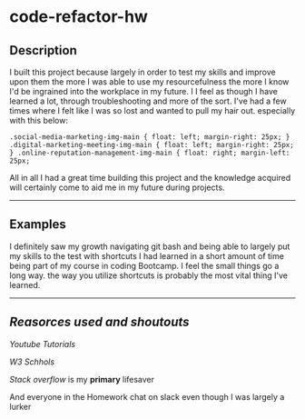 # code-refactor-hw


## **Description**
I built this project because largely in order to test my skills and improve upon them the more I was able to use my resourcefulness the more I know I'd be ingrained into the workplace in my future. I
I feel as though I have learned a lot, through troubleshooting and more of the sort. I've had a few times where I felt like I was so lost and wanted to pull my hair out. especially with this below:

``.social-media-marketing-img-main {
    float: left;
    margin-right: 25px;
}
.digital-marketing-meeting-img-main {
    float: left;
    margin-right: 25px;
}
.online-reputation-management-img-main {
    float: right;
    margin-left: 25px; ``
  
  All in all I had a great time building this project and the knowledge acquired will certainly come to aid me in my future during projects.

---
## **Examples**
I definitely saw my growth navigating git bash and being able to largely put my skills to the test with shortcuts I had learned in a short amount of time being part of my course in coding Bootcamp. I feel the small things go a long way. the way you utilize shortcuts is probably the most vital thing I've learned.

---
## ***Reasorces used and shoutouts***

*Youtube Tutorials*

*W3 Schhols*

*Stack overflow* is my **primary** lifesaver

And everyone in the Homework chat on slack even though I was largely a lurker




